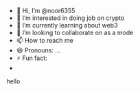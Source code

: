 - 👋 Hi, I’m @noor6355
- 👀 I’m interested in doing job on crypto
- 🌱 I’m currently learning  about web3
- 💞️ I’m looking to collaborate on as a mode
- 📫 How to reach me 
- 😄 Pronouns: ...
- ⚡ Fun fact:
- 
hello
<!---
noor6355/noor6355 is a ✨ special ✨ repository because its `README.md` (this file) appears on your GitHub profile.
You can click the Preview link to take a look at your changes.
--->
